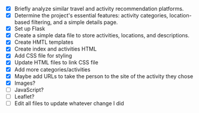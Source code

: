 - [x] Briefly analyze similar travel and activity recommendation platforms.
- [x] Determine the project's essential features: activity categories, location-based filtering, and a simple details page.
- [x] Set up Flask
- [x] Create a simple data file to store activities, locations, and descriptions.
- [x] Create HMTL templates
- [x] Create index and activities HTML
- [x] Add CSS file for styling
- [x] Update HTML files to link CSS file
- [x] Add more categories/activities
- [x] Maybe add URLs to take the person to the site of the activity they chose
- [x] Images?
- [ ] JavaScript?
- [ ] Leaflet?
- [ ] Edit all files to update whatever change I did
